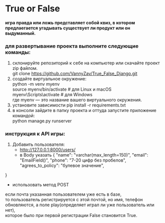 # True or False

#### игра правда или ложь представляет собой квиз, в котором предлаегается угадывать существует ли продукт или он выдуманный.

### для развертывание проекта выполните следующие команды:
1. склонируйте репозиторий к себе на компьютер или скачайте проект zip файлом.<br/>
   git clone https://github.com/VannyZav/True_False_Django.git
2. создайте виртуальное окружение:<br/>
   python -m venv myenv<br/>
   source myenv/bin/activate  # для Linux и macOS<br/>
   myenv\Scripts\activate     # для Windows<br/>
   где myenv — это название вашего виртуального окружения.<br/>
3. установите зависимости pip install -r requirements.txt
4. в консоли зайдите в папку проекта и оттуда запустите приложение командой:<br/>
python manage.py runserver 

### инструкция к API игры:

1. Добавить пользователя:<br/>
   - http://127.0.0.1:8000/users/
   - в Body указать { 
     "name": "varchar(max_length=150)",
     "email": "EmailField()",
     "phone": "7-20 цифр без пробелов",
     "agrees_to_policy": "булевое значение",
     
}
   - использовать метод POST

если почта указанная пользователем уже есть в базе,<br/>
то пользователь регистрируется с этой почтой, но имя, телефон обновляются, а поле play(определяет играл ли уже пользователь или нет),<br/>
которое было при первой регистрации False становится True.
     
